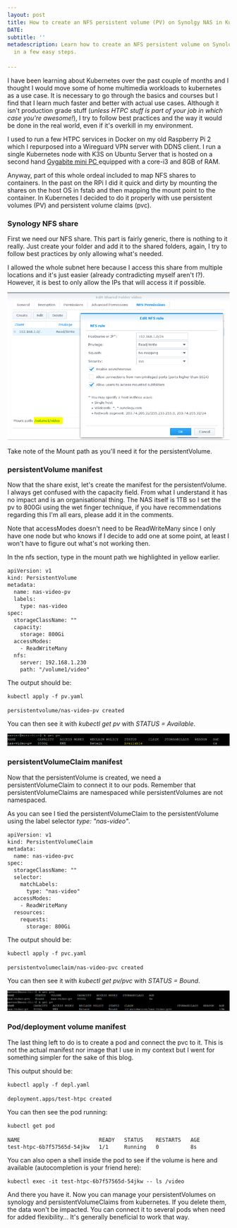```yaml
---
layout: post
title: How to create an NFS persistent volume (PV) on Synolgy NAS in Kubernetes
DATE: 
subtitle: ''
metadescription: Learn how to create an NFS persistent volume on Synology NAS in Kubernetes
  in a few easy steps.

---
```

I have been learning about Kubernetes over the past couple of months and I thought I would move some of home multimedia workloads to kubernetes as a use case. It is necessary to go through the basics and courses but I find that I learn much faster and better with actual use cases. Although it isn't production grade stuff (_unless HTPC stuff is part of your job in which case you're awesome!_), I try to follow best practices and the way it would be done in the real world, even if it's overkill in my environment.

I used to run a few HTPC services in Docker on my old Raspberry Pi 2 which I repurposed into a Wireguard VPN server with DDNS client. I run a single Kubernetes node with K3S on Ubuntu Server that is hosted on a second hand [Gygabite mini PC ](https://www.gigabyte.com/fr/Mini-PcBarebone/GB-BSi3-6100-rev-10#ov)equipped with a core-i3 and 8GB of RAM. 

Anyway, part of this whole ordeal included to map NFS shares to containers. In the past on the RPi I did it quick and dirty by mounting the shares on the host OS in fstab and then mapping the mount point to the container. In Kubernetes I decided to do it properly with use persistent volumes (PV) and persistent volume claims (pvc).

### Synology NFS share

First we need our NFS share. This part is fairly generic, there is nothing to it really. Just create your folder and add it to the shared folders, again, I try to follow best practices by only allowing what's needed.

I allowed the whole subnet here because I access this share from multiple locations and it's just easier (already contradicting myself aren't I?). However, it is best to only allow the IPs that will access it if possible.

![](/img/synopv1-1.png)

Take note of the Mount path as you'll need it for the persistentVolume.

### persistentVolume manifest

Now that the share exist, let's create the manifest for the persistentVolume. I always get confused with the capacity field. From what I understand it has no impact and is an organisational thing. The NAS itself is 1TB so I set the pv to 800Gi using the wet finger technique, if you have recommendations regarding this I'm all ears, please add it in the comments.

Note that accessModes doesn't need to be ReadWriteMany since I only have one node but who knows if I decide to add one at some point, at least I won't have to figure out what's not working then.

In the nfs section, type in the mount path we highlighted in yellow earlier.

    apiVersion: v1
    kind: PersistentVolume
    metadata:
      name: nas-video-pv
      labels:
        type: nas-video
    spec:
      storageClassName: ""
      capacity:
        storage: 800Gi
      accessModes:
        - ReadWriteMany
      nfs:
        server: 192.168.1.230
        path: "/volume1/video"

The output should be:

    kubectl apply -f pv.yaml
    
    persistentvolume/nas-video-pv created

You can then see it with _kubectl get pv_ with _STATUS = Available_.

![](/img/synopv2.png)

### persistentVolumeClaim manifest

Now that the persistentVolume is created, we need a persistentVolumeClaim to connect it to our pods. Remember that persistentVolumeClaims are namespaced while persistentVolumes are not namespaced.

As you can see I tied the persistentVolumeClaim to the persistentVolume using the label selector _type: "nas-video"_.

    apiVersion: v1
    kind: PersistentVolumeClaim
    metadata:
      name: nas-video-pvc
    spec:
      storageClassName: ""
      selector:
        matchLabels:
          type: "nas-video"
      accessModes:
        - ReadWriteMany
      resources:
        requests:
          storage: 800Gi

The output should be:

    kubectl apply -f pvc.yaml
    
    persistentvolumeclaim/nas-video-pvc created

You can then see it with _kubectl get pv/pvc_ with _STATUS = Bound_.

![](/img/synopv3.png)

### Pod/deployment volume manifest

The last thing left to do is to create a pod and connect the pvc to it. This is not the actual manifest nor image that I use in my context but I went for something simpler for the sake of this blog.

This output should be:

    kubectl apply -f depl.yaml
    
    deployment.apps/test-htpc created

You can then see the pod running:

    kubectl get pod
    
    NAME                         READY   STATUS    RESTARTS   AGE
    test-htpc-6b7f57565d-54jkw   1/1     Running   0          8s

You can also open a shell inside the pod to see if the volume is here and available (autocompletion is your friend here):

    kubectl exec -it test-htpc-6b7f57565d-54jkw -- ls /video

And there you have it. Now you can manage your persistentVolumes on synology and persistentVolumeClaims from kubernetes. If you delete them, the data won't be impacted. You can connect it to several pods when need for added flexibility... It's generally beneficial to work that way.